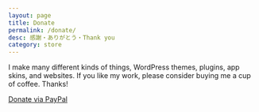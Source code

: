 ```yaml
---
layout: page
title: Donate
permalink: /donate/
desc: 感謝・ありがとう・Thank you
category: store
---
```


I make many different kinds of things, WordPress themes, plugins, app skins, and websites. If you like my work, please consider buying me a cup of coffee. Thanks!

<p class="largetype">
  <a href="{{ site.donate }}">Donate via PayPal</a>
</p>
